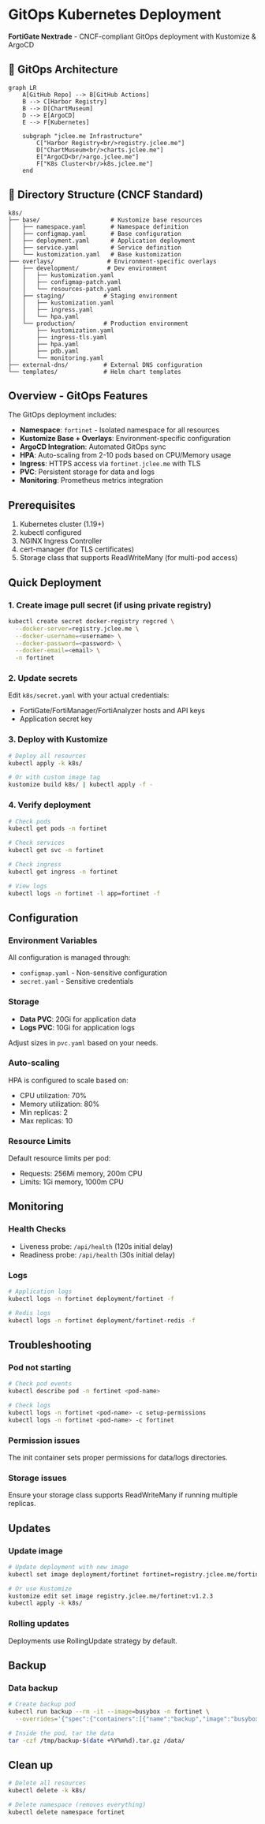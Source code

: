 # GitOps Kubernetes Deployment

**FortiGate Nextrade** - CNCF-compliant GitOps deployment with Kustomize & ArgoCD

## 🚀 GitOps Architecture

```mermaid
graph LR
    A[GitHub Repo] --> B[GitHub Actions]
    B --> C[Harbor Registry]
    B --> D[ChartMuseum]
    D --> E[ArgoCD]
    E --> F[Kubernetes]
    
    subgraph "jclee.me Infrastructure"
        C["Harbor Registry<br/>registry.jclee.me"]
        D["ChartMuseum<br/>charts.jclee.me"]
        E["ArgoCD<br/>argo.jclee.me"]
        F["K8s Cluster<br/>k8s.jclee.me"]
    end
```

## 📁 Directory Structure (CNCF Standard)

```
k8s/
├── base/                    # Kustomize base resources
│   ├── namespace.yaml       # Namespace definition
│   ├── configmap.yaml       # Base configuration
│   ├── deployment.yaml      # Application deployment
│   ├── service.yaml         # Service definition
│   └── kustomization.yaml   # Base kustomization
├── overlays/               # Environment-specific overlays
│   ├── development/        # Dev environment
│   │   ├── kustomization.yaml
│   │   ├── configmap-patch.yaml
│   │   └── resources-patch.yaml
│   ├── staging/           # Staging environment
│   │   ├── kustomization.yaml
│   │   ├── ingress.yaml
│   │   └── hpa.yaml
│   └── production/        # Production environment
│       ├── kustomization.yaml
│       ├── ingress-tls.yaml
│       ├── hpa.yaml
│       ├── pdb.yaml
│       └── monitoring.yaml
├── external-dns/          # External DNS configuration
└── templates/             # Helm chart templates
```

## Overview - GitOps Features

The GitOps deployment includes:
- **Namespace**: `fortinet` - Isolated namespace for all resources
- **Kustomize Base + Overlays**: Environment-specific configuration
- **ArgoCD Integration**: Automated GitOps sync
- **HPA**: Auto-scaling from 2-10 pods based on CPU/Memory usage
- **Ingress**: HTTPS access via `fortinet.jclee.me` with TLS
- **PVC**: Persistent storage for data and logs
- **Monitoring**: Prometheus metrics integration

## Prerequisites

1. Kubernetes cluster (1.19+)
2. kubectl configured
3. NGINX Ingress Controller
4. cert-manager (for TLS certificates)
5. Storage class that supports ReadWriteMany (for multi-pod access)

## Quick Deployment

### 1. Create image pull secret (if using private registry)
```bash
kubectl create secret docker-registry regcred \
  --docker-server=registry.jclee.me \
  --docker-username=<username> \
  --docker-password=<password> \
  --docker-email=<email> \
  -n fortinet
```

### 2. Update secrets
Edit `k8s/secret.yaml` with your actual credentials:
- FortiGate/FortiManager/FortiAnalyzer hosts and API keys
- Application secret key

### 3. Deploy with Kustomize
```bash
# Deploy all resources
kubectl apply -k k8s/

# Or with custom image tag
kustomize build k8s/ | kubectl apply -f -
```

### 4. Verify deployment
```bash
# Check pods
kubectl get pods -n fortinet

# Check services
kubectl get svc -n fortinet

# Check ingress
kubectl get ingress -n fortinet

# View logs
kubectl logs -n fortinet -l app=fortinet -f
```

## Configuration

### Environment Variables
All configuration is managed through:
- `configmap.yaml` - Non-sensitive configuration
- `secret.yaml` - Sensitive credentials

### Storage
- **Data PVC**: 20Gi for application data
- **Logs PVC**: 10Gi for application logs

Adjust sizes in `pvc.yaml` based on your needs.

### Auto-scaling
HPA is configured to scale based on:
- CPU utilization: 70%
- Memory utilization: 80%
- Min replicas: 2
- Max replicas: 10

### Resource Limits
Default resource limits per pod:
- Requests: 256Mi memory, 200m CPU
- Limits: 1Gi memory, 1000m CPU

## Monitoring

### Health Checks
- Liveness probe: `/api/health` (120s initial delay)
- Readiness probe: `/api/health` (30s initial delay)

### Logs
```bash
# Application logs
kubectl logs -n fortinet deployment/fortinet -f

# Redis logs
kubectl logs -n fortinet deployment/fortinet-redis -f
```

## Troubleshooting

### Pod not starting
```bash
# Check pod events
kubectl describe pod -n fortinet <pod-name>

# Check logs
kubectl logs -n fortinet <pod-name> -c setup-permissions
kubectl logs -n fortinet <pod-name> -c fortinet
```

### Permission issues
The init container sets proper permissions for data/logs directories.

### Storage issues
Ensure your storage class supports ReadWriteMany if running multiple replicas.

## Updates

### Update image
```bash
# Update deployment with new image
kubectl set image deployment/fortinet fortinet=registry.jclee.me/fortinet:v1.2.3 -n fortinet

# Or use Kustomize
kustomize edit set image registry.jclee.me/fortinet:v1.2.3
kubectl apply -k k8s/
```

### Rolling updates
Deployments use RollingUpdate strategy by default.

## Backup

### Data backup
```bash
# Create backup pod
kubectl run backup --rm -it --image=busybox -n fortinet \
  --overrides='{"spec":{"containers":[{"name":"backup","image":"busybox","command":["sh"],"volumeMounts":[{"name":"data","mountPath":"/data"}]}],"volumes":[{"name":"data","persistentVolumeClaim":{"claimName":"fortinet-data-pvc"}}]}}'

# Inside the pod, tar the data
tar -czf /tmp/backup-$(date +%Y%m%d).tar.gz /data/
```

## Clean up

```bash
# Delete all resources
kubectl delete -k k8s/

# Delete namespace (removes everything)
kubectl delete namespace fortinet
```